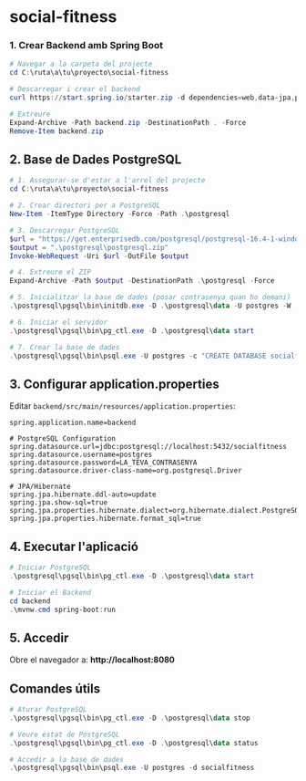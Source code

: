 # social-fitness

### 1. Crear Backend amb Spring Boot

```powershell
# Navegar a la carpeta del projecte
cd C:\ruta\a\tu\proyecto\social-fitness

# Descarregar i crear el backend
curl https://start.spring.io/starter.zip -d dependencies=web,data-jpa,postgresql,security,validation -d type=maven-project -d language=java -d bootVersion=3.4.1 -d baseDir=backend -d groupId=com.example -d artifactId=backend -d name=backend -d packageName=com.example.backend -d javaVersion=17 -o backend.zip

# Extreure
Expand-Archive -Path backend.zip -DestinationPath . -Force
Remove-Item backend.zip
```

## 2. Base de Dades PostgreSQL

```powershell
# 1. Assegurar-se d'estar a l'arrel del projecte
cd C:\ruta\a\tu\proyecto\social-fitness

# 2. Crear directori per a PostgreSQL
New-Item -ItemType Directory -Force -Path .\postgresql

# 3. Descarregar PostgreSQL
$url = "https://get.enterprisedb.com/postgresql/postgresql-16.4-1-windows-x64-binaries.zip"
$output = ".\postgresql\postgresql.zip"
Invoke-WebRequest -Uri $url -OutFile $output

# 4. Extreure el ZIP
Expand-Archive -Path $output -DestinationPath .\postgresql -Force

# 5. Inicialitzar la base de dades (posar contrasenya quan ho demani)
.\postgresql\pgsql\bin\initdb.exe -D .\postgresql\data -U postgres -W

# 6. Iniciar el servidor
.\postgresql\pgsql\bin\pg_ctl.exe -D .\postgresql\data start

# 7. Crear la base de dades
.\postgresql\pgsql\bin\psql.exe -U postgres -c "CREATE DATABASE socialfitness;"
```

## 3. Configurar application.properties

Editar `backend/src/main/resources/application.properties`:

```properties
spring.application.name=backend

# PostgreSQL Configuration
spring.datasource.url=jdbc:postgresql://localhost:5432/socialfitness
spring.datasource.username=postgres
spring.datasource.password=LA_TEVA_CONTRASENYA
spring.datasource.driver-class-name=org.postgresql.Driver

# JPA/Hibernate
spring.jpa.hibernate.ddl-auto=update
spring.jpa.show-sql=true
spring.jpa.properties.hibernate.dialect=org.hibernate.dialect.PostgreSQLDialect
spring.jpa.properties.hibernate.format_sql=true
```

## 4. Executar l'aplicació

```powershell
# Iniciar PostgreSQL  
.\postgresql\pgsql\bin\pg_ctl.exe -D .\postgresql\data start

# Iniciar el Backend
cd backend
.\mvnw.cmd spring-boot:run
```

## 5. Accedir

Obre el navegador a: **http://localhost:8080**

## Comandes útils

```powershell
# Aturar PostgreSQL
.\postgresql\pgsql\bin\pg_ctl.exe -D .\postgresql\data stop

# Veure estat de PostgreSQL
.\postgresql\pgsql\bin\pg_ctl.exe -D .\postgresql\data status

# Accedir a la base de dades
.\postgresql\pgsql\bin\psql.exe -U postgres -d socialfitness
```
